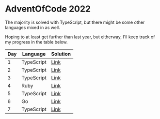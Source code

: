 # AdventOfCode 2022

The majority is solved with TypeScript, but there might be some other languages mixed in as well.

Hoping to at least get further than last year, but eitherway, I'll keep track of my progress in the table below.

| Day | Language   | Solution                                                                     |
| --- | ---------- | ---------------------------------------------------------------------------- |
| 1   | TypeScript | [Link](https://github.com/JanPlazovnik/advent-of-code/tree/main/2022/day-01) |
| 2   | TypeScript | [Link](https://github.com/JanPlazovnik/advent-of-code/tree/main/2022/day-02) |
| 3   | TypeScript | [Link](https://github.com/JanPlazovnik/advent-of-code/tree/main/2022/day-03) |
| 4   | Ruby       | [Link](https://github.com/JanPlazovnik/advent-of-code/tree/main/2022/day-04) |
| 5   | TypeScript | [Link](https://github.com/JanPlazovnik/advent-of-code/tree/main/2022/day-05) |
| 6   | Go         | [Link](https://github.com/JanPlazovnik/advent-of-code/tree/main/2022/day-06) |
| 7   | TypeScript | [Link](https://github.com/JanPlazovnik/advent-of-code/tree/main/2022/day-07) |
